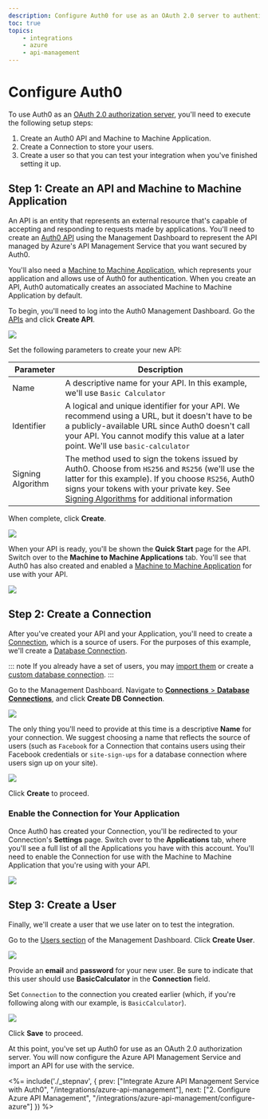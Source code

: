 ```yaml
---
description: Configure Auth0 for use as an OAuth 2.0 server to authenticate users wanting access to an API managed by the Azure API Management service
toc: true
topics:
    - integrations
    - azure
    - api-management
---
```

# Configure Auth0

To use Auth0 as an [OAuth 2.0 authorization server](/protocols/oauth2#oauth-roles), you'll need to execute the following setup steps:

1. Create an Auth0 API and Machine to Machine Application.
2. Create a Connection to store your users.
3. Create a user so that you can test your integration when you've finished setting it up.

## Step 1: Create an API and Machine to Machine Application

An API is an entity that represents an external resource that's capable of accepting and responding to requests made by applications. You'll need to create an [Auth0 API](/apis) using the Management Dashboard to represent the API managed by Azure's API Management Service that you want secured by Auth0.

You'll also need a [Machine to Machine Application](/applications#application-types), which represents your application and allows use of Auth0 for authentication. When you create an API, Auth0 automatically creates an associated Machine to Machine Application by default.

To begin, you'll need to log into the Auth0 Management Dashboard. Go the [APIs](${manage_url}/#/apis) and click **Create API**.

![](/media/articles/integrations/azure-api-mgmt/auth0/apis.png)

Set the following parameters to create your new API:

| Parameter | Description |
| --------- | ----------- |
| Name | A descriptive name for your API. In this example, we'll use `Basic Calculator` |
| Identifier | A logical and unique identifier for your API. We recommend using a URL, but it doesn't have to be a publicly-available URL since Auth0 doesn't call your API. You cannot modify this value at a later point. We'll use `basic-calculator` |
| Signing Algorithm | The method used to sign the tokens issued by Auth0. Choose from `HS256` and `RS256` (we'll use the latter for this example). If you choose `RS256`, Auth0 signs your tokens with your private key. See [Signing Algorithms](/apis#signing-algorithms) for additional information |

When complete, click **Create**.

![](/media/articles/integrations/azure-api-mgmt/auth0/api-config.png)

When your API is ready, you'll be shown the **Quick Start** page for the API. Switch over to the **Machine to Machine Applications** tab. You'll see that Auth0 has also created and enabled a [Machine to Machine Application](/applications) for use with your API.

![](/media/articles/integrations/azure-api-mgmt/auth0/api-nic.png)

## Step 2: Create a Connection

After you've created your API and your Application, you'll need to create a [Connection](/applications/connections), which is a source of users. For the purposes of this example, we'll create a [Database Connection](/connections/database).

::: note
If you already have a set of users, you may [import them](/extensions/user-import-export) or create a [custom database connection](https://auth0.com/docs/connections/database/mysql).
:::

Go to the Management Dashboard. Navigate to [**Connections** > **Database Connections**](${manage_url}/#/connections/database), and click **Create DB Connection**.

![](/media/articles/integrations/azure-api-mgmt/auth0/db-connections.png)

The only thing you'll need to provide at this time is a descriptive **Name** for your connection. We suggest choosing a name that reflects the source of users (such as `Facebook` for a Connection that contains users using their Facebook credentials or `site-sign-ups` for a database connection where users sign up on your site).

![](/media/articles/integrations/azure-api-mgmt/auth0/new-db-connection-config.png)

Click **Create** to proceed.

### Enable the Connection for Your Application

Once Auth0 has created your Connection, you'll be redirected to your Connection's **Settings** page. Switch over to the **Applications** tab, where you'll see a full list of all the Applications you have with this account. You'll need to enable the Connection for use with the Machine to Machine Application that you're using with your API.

![](/media/articles/integrations/azure-api-mgmt/auth0/connection-application.png)

## Step 3: Create a User

Finally, we'll create a user that we use later on to test the integration.

Go to the [Users section]((${manage_url}/#/users)) of the Management Dashboard. Click **Create User**.

![](/media/articles/integrations/azure-api-mgmt/auth0/user.png)

Provide an **email** and **password** for your new user. Be sure to indicate that this user should use **BasicCalculator** in the **Connection** field.

Set `Connection` to the connection you created earlier (which, if you're following along with our example, is `BasicCalculator`).

![](/media/articles/integrations/azure-api-mgmt/auth0/create-user.png)

Click **Save** to proceed.

At this point, you've set up Auth0 for use as an OAuth 2.0 authorization server. You will now configure the Azure API Management Service and import an API for use with the service.

<%= include('./_stepnav', {
 prev: ["Integrate Azure API Management Service with Auth0", "/integrations/azure-api-management"], next: ["2. Configure Azure API Management", "/integrations/azure-api-management/configure-azure"]
}) %>
